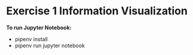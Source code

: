 # Exercise 1 Information Visualization

**To run Jupyter Notebook:**

* pipenv install
* pipenv run jupyter notebook
